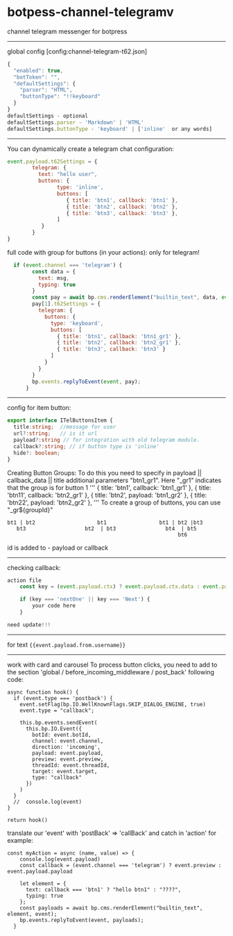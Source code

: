 # botpess-channel-telegramv
channel telegram messenger for botpress

----------

global config [config:channel-telegram-t62.json]
```js
{
  "enabled": true,
  "botToken": "",
  "defaultSettings": {
    "parser": "HTML",
    "buttonType": "!!keyboard"
  }
}
defaultSettings - optional
defaultSettings.parser - 'Markdown' | 'HTML'
defaultSettings.buttonType - 'keyboard' | ['inline'  or any words]
```

-------------------

You can dynamically create a telegram chat configuration:

```js
event.payload.t62Settings = {
        telegram: {
          text: "hello user",
          buttons: {
                type: 'inline',
                buttons: [
                   { title: 'btn1', callback: 'btn1' },
                   { title: 'btn2', callback: 'btn2' },
                   { title: 'btn3', callback: 'btn3' },
                ]
           }
        }
}
```
full code with group for buttons (in your actions):
only for telegram!
```js
  if (event.channel === 'telegram') {
        const data = {
          text: msg,
          typing: true
        }
        const pay = await bp.cms.renderElement("builtin_text", data, event);
        pay[1].t62Settings = {
          telegram: {
            buttons: {
              type: 'keyboard',
              buttons: [
                { title: 'btn1', callback: 'btn1_gr1' },
                { title: 'btn2', callback: 'btn2_gr1' },
                { title: 'btn3', callback: 'btn3' }
              ]
            }
          }
        }
        bp.events.replyToEvent(event, pay);
      }
```

---------
config for item button:
```ts
export interface ITelButtonsItem {
  title:string;  //message for user
  url?:string;   // is it url
  payload?:string // for integration with old telegram module.
  callback?:string; // if button type is 'inline'
  hide?: boolean;
}
```
Creating Button Groups:
To do this you need to specify in payload || callback_data || title
additional parameters "btn1_gr1". Here "_gr1" indicates that the group is for button 1
'''
 { title: 'btn1', callback: 'btn1_gr1' },
 { title: 'btn11', callback: 'btn2_gr1' },
 { title: 'btn2', payload: 'btn1_gr2' },
 { title: 'btn22', payload: 'btn2_gr2' },
'''
To create a group of buttons, you can use "_gr${groupId}"
```
bt1 | bt2                    bt1                 bt1 | bt2 |bt3
   bt3                   bt2  | bt3                bt4  | bt5
                                                       bt6
```
id is added to - payload or callback

--------
checking callback:
```js
action file
    const key = (event.payload.ctx) ? event.payload.ctx.data : event.payload.text

    if (key === 'nextOne' || key === 'Next') {
        your code here
    }

need update!!! 
```

--------- 
for text 
`
{{event.payload.from.username}}
`

----------
work with card and carousel
To process button clicks, you need to add to the section 'global / before_incoming_middleware / post_back'
following code:
  ```
  async function hook() {
    if (event.type === 'postback') {
      event.setFlag(bp.IO.WellKnownFlags.SKIP_DIALOG_ENGINE, true)
      event.type = "callback";

      this.bp.events.sendEvent(
        this.bp.IO.Event({
          botId: event.botId,
          channel: event.channel,
          direction: 'incoming',
          payload: event.payload,
          preview: event.preview,
          threadId: event.threadId,
          target: event.target,
          type: "callback"
        })
      )
    }
    //  console.log(event)
  }

  return hook()
  ```
translate our 'event' with 'postBack' => 'callBack' and catch in 'action'
for example:
```
const myAction = async (name, value) => {
    console.log(event.payload)
    const callback = (event.channel === 'telegram') ? event.preview : event.payload.payload

    let element = {
      text: callback === 'btn1' ? "hello btn1" : "????",
      typing: true
    };
    const payloads = await bp.cms.renderElement("builtin_text", element, event);
    bp.events.replyToEvent(event, payloads);
  }
```
